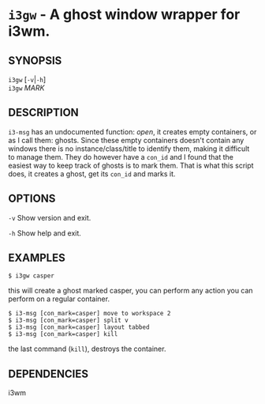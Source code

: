 # `i3gw` - A ghost window wrapper for i3wm.

SYNOPSIS
--------

`i3gw` [`-v`|`-h`]  
`i3gw` *MARK*  

DESCRIPTION
-----------

`i3-msg` has an undocumented function: *open*, 
it creates empty containers, or as I call them: ghosts.
Since these empty containers doesn't contain any windows
there is no instance/class/title to identify them, making
it difficult to manage them. They do however have a `con_id` and
I found that the easiest way to keep track of ghosts is to
mark them. That is what this script does, it creates a ghost,
get its `con_id` and marks it.


OPTIONS
-------

`-v`
Show version and exit.

`-h`
Show help and exit.


EXAMPLES
--------

`$ i3gw casper`  

this will create a ghost marked casper, you can perform any action
you can perform on a regular container.

``` text
$ i3-msg [con_mark=casper] move to workspace 2
$ i3-msg [con_mark=casper] split v
$ i3-msg [con_mark=casper] layout tabbed
$ i3-msg [con_mark=casper] kill
```

the last command (`kill`), destroys the container.

DEPENDENCIES
------------

i3wm
